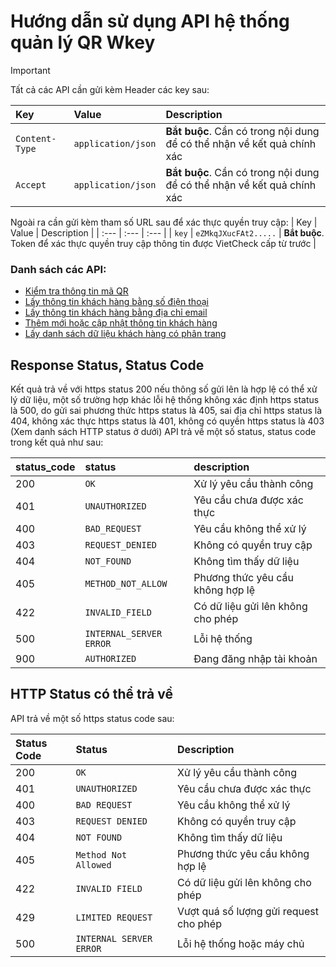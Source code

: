 # Hướng dẫn sử dụng API hệ thống quản lý QR Wkey

> [!IMPORTANT]
> Tất cả các API cần gửi kèm Header các key sau:

| Key | Value | Description |
| :--- | :--- | :--- |
| `Content-Type` | `application/json` | **Bắt buộc**. Cần có trong nội dung để có thể nhận về kết quả chính xác |
| `Accept` | `application/json` | **Bắt buộc**. Cần có trong nội dung để có thể nhận về kết quả chính xác |

Ngoài ra cần gửi kèm tham số URL sau để xác thực quyền truy cập:
| Key | Value | Description |
| :--- | :--- | :--- |
| `key` | `eZMkqJXucFAt2.....` | **Bắt buộc**. Token để xác thực quyền truy cập thông tin được VietCheck cấp từ trước |

### Danh sách các API:

- [Kiểm tra thông tin mã QR](check_code.md)
- [Lấy thông tin khách hàng bằng số điện thoại](customer_detail_phone.md)
- [Lấy thông tin khách hàng bằng địa chỉ email](customer_detail_email.md)
- [Thêm mới hoặc cập nhật thông tin khách hàng](customer_add_update.md)
- [Lấy danh sách dữ liệu khách hàng có phân trang](customer_list.md)

## Response Status, Status Code
Kết quả trả về với https status 200 nếu thông số gửi lên là hợp lệ có thể xử lý dữ liệu, một số trường hợp khác lỗi hệ thống không xác định https status là 500, do gửi sai phương thức https status là 405, sai địa chỉ https status là 404, không xác thực https status là 401, không có quyền https status là 403 (Xem danh sách HTTP status ở dưới)
API trả về một số status, status code trong kết quả như sau:

| status_code | status | description
| :--- | :--- | :--- | 
| 200 | `OK` | Xử lý yêu cầu thành công |
| 401 | `UNAUTHORIZED` | Yêu cầu chưa được xác thực |
| 400 | `BAD_REQUEST` | Yêu cầu không thể xử lý |
| 403 | `REQUEST_DENIED` | Không có quyền truy cập |
| 404 | `NOT_FOUND` | Không tìm thấy dữ liệu |
| 405 | `METHOD_NOT_ALLOW` | Phương thức yêu cầu không hợp lệ |
| 422 | `INVALID_FIELD` | Có dữ liệu gửi lên không cho phép |
| 500 | `INTERNAL_SERVER ERROR` | Lỗi hệ thống |
| 900 | `AUTHORIZED` | Đang đăng nhập tài khoản |

## HTTP Status có thể trả về

API trả về một số https status code sau:

| Status Code | Status | Description
| :--- | :--- | :--- | 
| 200 | `OK` | Xử lý yêu cầu thành công |
| 401 | `UNAUTHORIZED` | Yêu cầu chưa được xác thực |
| 400 | `BAD REQUEST` | Yêu cầu không thể xử lý |
| 403 | `REQUEST DENIED` | Không có quyền truy cập |
| 404 | `NOT FOUND` | Không tìm thấy dữ liệu |
| 405 | `Method Not Allowed` | Phương thức yêu cầu không hợp lệ |
| 422 | `INVALID FIELD` | Có dữ liệu gửi lên không cho phép |
| 429 | `LIMITED REQUEST` | Vượt quá số lượng gửi request cho phép |
| 500 | `INTERNAL SERVER ERROR` | Lỗi hệ thống hoặc máy chủ |
